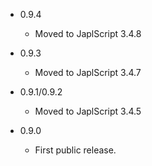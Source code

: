 - 0.9.4

  - Moved to JaplScript 3.4.8
 
 
- 0.9.3

  - Moved to JaplScript 3.4.7

 
- 0.9.1/0.9.2

  - Moved to JaplScript 3.4.5


- 0.9.0

  - First public release.
